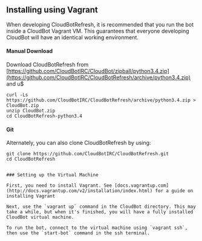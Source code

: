 ## Installing using Vagrant

When developing CloudBotRefresh, it is recommended that you run the bot inside a CloudBot Vagrant VM. This guarantees that everyone developing CloudBot will have an identical working environment.

#### Manual Download

Download CloudBotRefresh from [https://github.com/CloudBotIRC/CloudBot/zipball/python3.4.zip](https://github.com/CloudBotIRC/CloudBotRefresh/archive/python3.4.zip) and u$
```
curl -Ls https://github.com/CloudBotIRC/CloudBotRefresh/archive/python3.4.zip > CloudBot.zip
unzip CloudBot.zip
cd CloudBotRefresh-python3.4
```

#### Git

Alternately, you can also clone CloudBotRefresh by using:
```
git clone https://github.com/CloudBotIRC/CloudBotRefresh.git
cd CloudBotRefresh


### Setting up the Virtual Machine

First, you need to install Vagrant. See [docs.vagrantup.com](http://docs.vagrantup.com/v2/installation/index.html) for a guide on installing Vagrant

Next, use the `vagrant up` command in the CloudBot directory. This may take a while, but when it's finished, you will have a fully installed CloudBot virtual machine.

To run the bot, connect to the virtual machine using `vagrant ssh`, then use the `start-bot` command in the ssh terminal.
